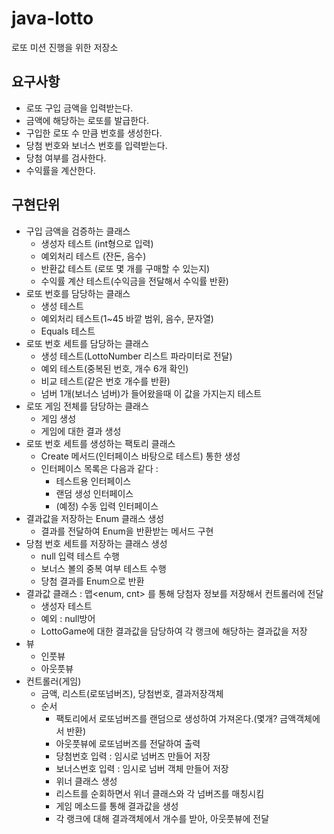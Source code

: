 # java-lotto
로또 미션 진행을 위한 저장소



## 요구사항

- 로또 구입 금액을 입력받는다.
- 금액에 해당하는 로또를 발급한다.
- 구입한 로또 수 만큼 번호를 생성한다.
- 당첨 번호와 보너스 번호를 입력받는다.
- 당첨 여부를 검사한다.
- 수익률을 계산한다.

## 구현단위

- 구입 금액을 검증하는 클래스
  - 생성자 테스트 (int형으로 입력)
  - 예외처리 테스트 (잔돈, 음수)
  - 반환값 테스트 (로또 몇 개를 구매할 수 있는지)
  - 수익률 계산 테스트(수익금을 전달해서 수익률 반환)
- 로또 번호를 담당하는 클래스
  - 생성 테스트
  - 예외처리 테스트(1~45 바깥 범위, 음수, 문자열)
  - Equals 테스트
- 로또 번호 세트를 담당하는 클래스
  - 생성 테스트(LottoNumber 리스트 파라미터로 전달)
  - 예외 테스트(중복된 번호, 개수 6개 확인)
  - 비교 테스트(같은 번호 개수를 반환)
  - 넘버 1개(보너스 넘버)가 들어왔을때 이 값을 가지는지 테스트
- 로또 게임 전체를 담당하는 클래스
  - 게임 생성
  - 게임에 대한 결과 생성
- 로또 번호 세트를 생성하는 팩토리 클래스
  - Create 메서드(인터페이스 바탕으로 테스트) 통한 생성
  - 인터페이스 목록은 다음과 같다 : 
    - 테스트용 인터페이스
    - 랜덤 생성 인터페이스
    - (예정) 수동 입력 인터페이스
- 결과값을 저장하는 Enum 클래스 생성
  - 결과를 전달하여 Enum을 반환받는 메서드 구현
- 당첨 번호 세트를 저장하는 클래스 생성
  - null 입력 테스트 수행
  - 보너스 볼의 중복 여부 테스트 수행
  - 당첨 결과를 Enum으로 반환
- 결과값 클래스 : 맵<enum, cnt> 를 통해 당첨자 정보를 저장해서 컨트롤러에 전달
  - 생성자 테스트
  - 예외 : null방어
  - LottoGame에 대한 결과값을 담당하여 각 랭크에 해당하는 결과값을 저장
- 뷰
  - 인풋뷰
  - 아웃풋뷰
- 컨트롤러(게임)
  - 금액, 리스트(로또넘버즈), 당첨번호, 결과저장객체
  - 순서
    - 팩토리에서 로또넘버즈를 랜덤으로 생성하여 가져온다.(몇개? 금액객체에서 반환)
    - 아웃풋뷰에 로또넘버즈를 전달하여 출력
    - 당첨번호 입력 : 임시로 넘버즈 만들어 저장
    - 보너스번호 입력 : 임시로 넘버 객체 만들어 저장
    - 위너 클래스 생성
    - 리스트를 순회하면서 위너 클래스와 각 넘버즈를 매칭시킴
    - 게임 메소드를 통해 결과값을 생성
    - 각 랭크에 대해 결과객체에서 개수를 받아, 아웃풋뷰에 전달